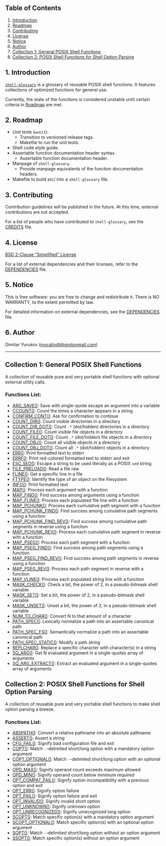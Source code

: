 ## Table of Contents

1. [Introduction](#1-introduction)
2. [Roadmap](#2-roadmap)
3. [Contributing](#3-contributing)
4. [License](#4-license)
5. [Notice](#5-notice)
6. [Author](#6-author)
7. [Collection 1: General POSIX Shell Functions](#collection-1-general-posix-shell-functions)
8. [Collection 2: POSIX Shell Functions for Shell Option Parsing](#collection-2-posix-shell-functions-for-shell-option-parsing)

## 1. Introduction

[`shell-glossary`](https://github.com/mscalindt/shell-glossary) is a glossary
of reusable POSIX shell functions. It features collections of optimized
functions for general use.

Currently, the state of the functions is considered unstable until certain
criteria in [Roadmap](#2-roadmap) are met.

## 2. Roadmap

* Unit tests (`wunit`).
  * Transition to versioned release tags.
  * Makefile to run the unit tests.
* Shell code style guide.
* Assertable function documentation header syntax.
  * Assertable function documentation header.
* Manpage of `shell-glossary`.
  * Provide manpage equivalents of the function documentation headers.
* Makefile to build src/ into a `shell-glossary` file.

## 3. Contributing

Contribution guidelines will be published in the future. At this time, external
contributions are not accepted.

For a list of people who have contributed to `shell-glossary`, see the
[CREDITS](CREDITS) file.

## 4. License

[BSD 2-Clause "Simplified" License](LICENSE)

For a list of external dependencies and their licenses, refer to the
[DEPENDENCIES](DEPENDENCIES) file.

## 5. Notice

This is free software: you are free to change and redistribute it. There is NO
WARRANTY, to the extent permitted by law.

For detailed information on external dependencies, see the
[DEPENDENCIES](DEPENDENCIES) file.

## 6. Author

Dimitar Yurukov (mscalindt@protonmail.com)

---

## Collection 1: General POSIX Shell Functions

A collection of reusable pure and very portable shell functions with optional
external utility calls.

### Functions List:

- [ARG_SAVE()](src/arg_save): Save with single-quote escape an argument into a variable
- [CCOUNT()](src/ccount): Count the times a character appears in a string
- [CONFIRM_CONT()](src/confirm_cont): Ask for confirmation to continue
- [COUNT_DIR()](src/count_dir): Count visible directories in a directory
- [COUNT_DIR_DOT()](src/count_dir_dot): Count `.*` (dot/hidden) directories in a directory
- [COUNT_FILE()](src/count_file): Count visible file objects in a directory
- [COUNT_FILE_DOT()](src/count_file_dot): Count `.*` (dot/hidden) file objects in a directory
- [COUNT_OBJ()](src/count_obj): Count all visible objects in a directory
- [COUNT_OBJ_DOT()](src/count_obj_dot): Count all `.*` (dot/hidden) objects in a directory
- [ERR()](src/err): Print formatted text to stderr
- [ERRF()](src/errF): Print red-colored formatted text to stderr and exit
- [ESC_SED()](src/esc_sed): Escape a string to be used literally as a POSIX `sed` string
- [FILE_PRELOAD()](src/file_preload): Read a file raw
- [FLINE()](src/fline): Get a specific line in a file
- [FTYPE()](src/ftype): Identify the type of an object on the filesystem
- [INFO()](src/info): Print formatted text
- [MAP()](src/map): Process each argument with a function
- [MAP_FIND()](src/map_find): Find success among arguments using a function
- [MAP_FLINE()](src/map_fline): Process each populated file line with a function
- [MAP_PCHUNK()](src/map_pchunk): Process each cumulative path segment with a function
- [MAP_PCHUNK_FIND()](src/map_pchunk_find): Find success among cumulative path segments using a function
- [MAP_PCHUNK_FIND_REV()](src/map_pchunk_find_rev): Find success among cumulative path segments in reverse using a function
- [MAP_PCHUNK_REV()](src/map_pchunk_rev): Process each cumulative path segment in reverse with a function
- [MAP_PSEG()](src/map_pseg): Process each path segment with a function
- [MAP_PSEG_FIND()](src/map_pseg_find): Find success among path segments using a function
- [MAP_PSEG_FIND_REV()](src/map_pseg_find_rev): Find success among path segments in reverse using a function
- [MAP_PSEG_REV()](src/map_pseg_rev): Process each path segment in reverse with a function
- [MAP_VLINE()](src/map_vline): Process each populated string line with a function
- [MASK_CHECK()](src/mask_check): Check a bit, the power of 2, in a pseudo-bitmask shell variable
- [MASK_SET()](src/mask_set): Set a bit, the power of 2, in a pseudo-bitmask shell variable
- [MASK_UNSET()](src/mask_unset): Unset a bit, the power of 2, in a pseudo-bitmask shell variable
- [NUM_TO_CHAR()](src/num_to_char): Convert N to that amount of a character
- [PATH_SPEC()](src/path_spec): Lexically normalize a path into an assertable canonical path
- [PATH_SPEC_FS()](src/path_spec_fs): Semantically normalize a path into an assertable canonical path
- [PATH_SPEC_STATIC()](src/path_spec_static): Modify a path string
- [REPLCHAR()](src/replchar): Replace a specific character with character(s) in a string
- [SQ_ARG()](src/sq_arg): Get N evaluated argument in a single-quotes array of arguments
- [SQ_ARG_EXTRACT()](src/sq_arg_extract): Extract an evaluated argument in a single-quotes array of arguments

## Collection 2: POSIX Shell Functions for Shell Option Parsing

A collection of reusable pure and very portable shell functions to make shell
option parsing a breeze.

### Functions List:

- [ABSPATH()](src/abspath): Convert a relative pathname into an absolute pathname
- [ASSERT()](src/assert): Assert a string
- [CFG_FAIL()](src/cfg_fail): Signify bad configuration file and exit
- [COPT()](src/copt): Match `-`-delimited short/long option with a mandatory option argument
- [COPT_OPTIONAL()](src/copt_optional): Match `-`-delimited short/long option with an optional option argument
- [OPD_MAX()](src/opd_max): Signify operand count exceeds maximum allowed
- [OPD_MIN()](src/opd_min): Signify operand count below minimum required
- [OPT_COMPAT_FAIL()](src/opt_compat_fail): Signify option incompatibility with a previous option and exit
- [OPT_ERR()](src/opt_err): Signify option failure
- [OPT_FAIL()](src/opt_fail): Signify option failure and exit
- [OPT_INVALID()](src/opt_invalid): Signify invalid short option
- [OPT_UNKNOWN()](src/opt_unknown): Signify unknown option
- [OPT_UNRECOGNIZED()](src/opt_unrecognized): Signify unrecognized long option
- [SCOPT()](src/scopt): Match specific option(s) with a mandatory option argument
- [SCOPT_OPTIONAL()](src/scopt_optional): Match specific option(s) with an optional option argument
- [SOPT()](src/sopt): Match `-`-delimited short/long option without an option argument
- [SSOPT()](src/ssopt): Match specific option(s) without an option argument
